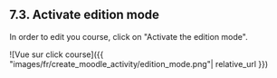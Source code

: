 ## 7.3. Activate edition mode

In order to edit you course, click on "Activate the edition mode".

![Vue sur click course]({{ "images/fr/create_moodle_activity/edition_mode.png"| relative_url }})

